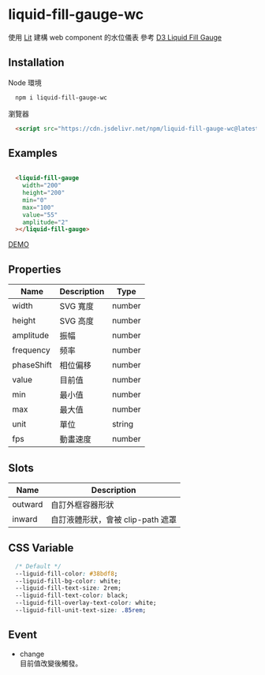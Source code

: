 # liquid-fill-gauge-wc

使用 [Lit](https://lit.dev/) 建構 web component 的水位儀表
參考 [D3 Liquid Fill Gauge](https://gist.github.com/brattonc/5e5ce9beee483220e2f6)

## Installation

Node 環境

```bash
  npm i liquid-fill-gauge-wc
```

瀏覽器

```html
  <script src="https://cdn.jsdelivr.net/npm/liquid-fill-gauge-wc@latest/dist/liquidFillGauge.min.js"></script>
```

## Examples

```html

  <liquid-fill-gauge
    width="200"
    height="200"
    min="0"
    max="100"
    value="55"
    amplitude="2"
  ></liquid-fill-gauge>

```

[DEMO](https://codepen.io/erichuang80s/pen/jOdxXxK?editors=1010)

## Properties

| Name       | Description | Type   |
| ---------- | ----------- | ------ |
| width      | SVG 寬度    | number |
| height     | SVG 高度    | number |
| amplitude  | 振幅        | number |
| frequency  | 频率        | number |
| phaseShift | 相位偏移    | number |
| value      | 目前值      | number |
| min        | 最小值      | number |
| max        | 最大值      | number |
| unit       | 單位        | string |
| fps        | 動畫速度    | number |

## Slots

| Name    | Description                       |
| ------- | --------------------------------- |
| outward | 自訂外框容器形狀                  |
| inward  | 自訂液體形狀，會被 clip-path 遮罩 |

## CSS Variable

```css
  /* Default */
  --liguid-fill-color: #38bdf8;
  --liguid-fill-bg-color: white;
  --liguid-fill-text-size: 2rem;
  --liguid-fill-text-color: black;
  --liguid-fill-overlay-text-color: white;
  --liguid-fill-unit-text-size: .85rem;
```

## Event

* change\
目前值改變後觸發。
